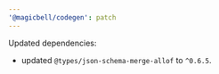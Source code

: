 ```yaml
---
'@magicbell/codegen': patch
---
```


Updated dependencies:

- updated `@types/json-schema-merge-allof` to `^0.6.5`.
